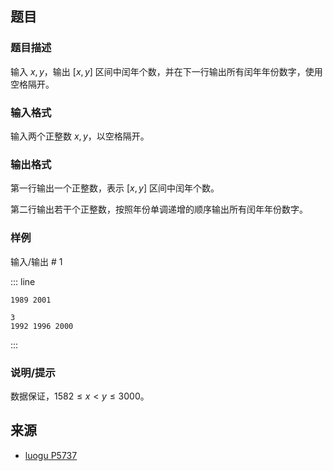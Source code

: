 ## 题目




### 题目描述

输入 $x,y$，输出 $[x,y]$ 区间中闰年个数，并在下一行输出所有闰年年份数字，使用空格隔开。



### 输入格式
输入两个正整数 $x,y$，以空格隔开。



### 输出格式

第一行输出一个正整数，表示 $[x,y]$ 区间中闰年个数。

第二行输出若干个正整数，按照年份单调递增的顺序输出所有闰年年份数字。



### 样例


输入/输出 # 1

::: line
```
1989 2001
```

```
3
1992 1996 2000
```
:::





### 说明/提示
数据保证，$1582\le x < y \le 3000$。


## 来源

- [luogu P5737](https://luogu.com.cn/problem/P5737)
